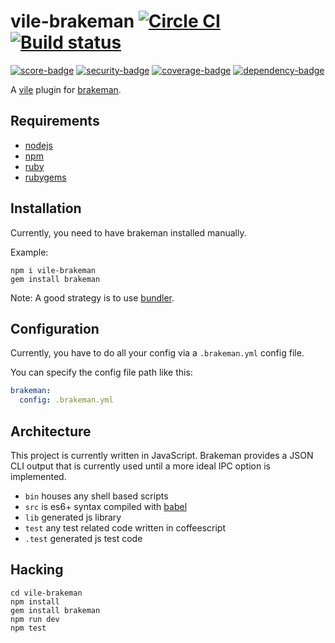 # vile-brakeman [![Circle CI](https://circleci.com/gh/forthright/vile-brakeman.svg?style=svg&circle-token=5680dde9902c1f68684173ee1e9ead2fd4b43df2)](https://circleci.com/gh/forthright/vile-brakeman) [![Build status](https://ci.appveyor.com/api/projects/status/8ts46knfcv1iod3k/branch/master?svg=true)](https://ci.appveyor.com/project/brentlintner/vile-brakeman/branch/master)

[![score-badge](https://vile.io/api/v0/users/brentlintner/vile-brakeman/badges/score?token=uFywUmzZfbg6UboLzn6R)](https://vile.io/~/brentlintner/vile-brakeman) [![security-badge](https://vile.io/api/v0/users/brentlintner/vile-brakeman/badges/security?token=uFywUmzZfbg6UboLzn6R)](https://vile.io/~/brentlintner/vile-brakeman) [![coverage-badge](https://vile.io/api/v0/users/brentlintner/vile-brakeman/badges/coverage?token=uFywUmzZfbg6UboLzn6R)](https://vile.io/~/brentlintner/vile-brakeman) [![dependency-badge](https://vile.io/api/v0/users/brentlintner/vile-brakeman/badges/dependency?token=uFywUmzZfbg6UboLzn6R)](https://vile.io/~/brentlintner/vile-brakeman)

A [vile](http://vile.io) plugin for [brakeman](http://github.com/presidentbeef/brakeman).

## Requirements

- [nodejs](http://nodejs.org)
- [npm](http://npmjs.org)
- [ruby](http://nodejs.org)
- [rubygems](http://rubygems.org)

## Installation

Currently, you need to have brakeman installed manually.

Example:

    npm i vile-brakeman
    gem install brakeman

Note: A good strategy is to use [bundler](http://bundler.io).

## Configuration

Currently, you have to do all your config via a `.brakeman.yml` config file.

You can specify the config file path like this:

```yml
brakeman:
  config: .brakeman.yml
```

## Architecture

This project is currently written in JavaScript. Brakeman provides
a JSON CLI output that is currently used until a more ideal
IPC option is implemented.

- `bin` houses any shell based scripts
- `src` is es6+ syntax compiled with [babel](https://babeljs.io)
- `lib` generated js library
- `test` any test related code written in coffeescript
- `.test` generated js test code

## Hacking

    cd vile-brakeman
    npm install
    gem install brakeman
    npm run dev
    npm test
